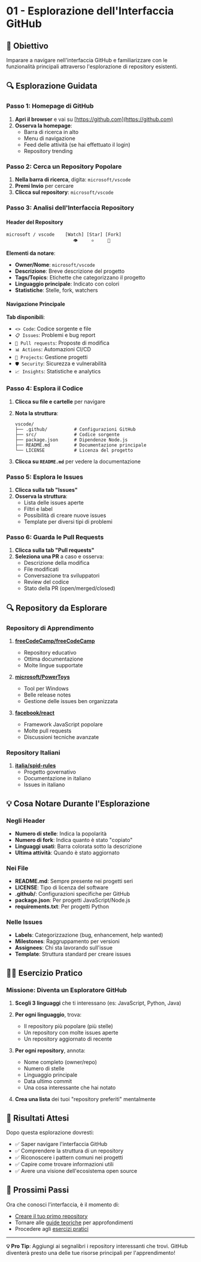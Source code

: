 # 01 - Esplorazione dell'Interfaccia GitHub

## 🎯 Obiettivo

Imparare a navigare nell'interfaccia GitHub e familiarizzare con le funzionalità principali attraverso l'esplorazione di repository esistenti.

## 🔍 Esplorazione Guidata

### Passo 1: Homepage di GitHub

1. **Apri il browser** e vai su [https://github.com](https://github.com)
2. **Osserva la homepage**:
   - Barra di ricerca in alto
   - Menu di navigazione
   - Feed delle attività (se hai effettuato il login)
   - Repository trending

### Passo 2: Cerca un Repository Popolare

1. **Nella barra di ricerca**, digita: `microsoft/vscode`
2. **Premi Invio** per cercare
3. **Clicca sul repository**: `microsoft/vscode`

### Passo 3: Analisi dell'Interfaccia Repository

#### Header del Repository
```
microsoft / vscode    [Watch] [Star] [Fork]
                         👁️     ⭐     🍴
```

**Elementi da notare**:
- **Owner/Nome**: `microsoft/vscode`
- **Descrizione**: Breve descrizione del progetto
- **Tags/Topics**: Etichette che categorizzano il progetto
- **Linguaggio principale**: Indicato con colori
- **Statistiche**: Stelle, fork, watchers

#### Navigazione Principale

**Tab disponibili**:
- `<> Code`: Codice sorgente e file
- `📋 Issues`: Problemi e bug report  
- `🔧 Pull requests`: Proposte di modifica
- `📊 Actions`: Automazioni CI/CD
- `📁 Projects`: Gestione progetti
- `🛡️ Security`: Sicurezza e vulnerabilità
- `📈 Insights`: Statistiche e analytics

### Passo 4: Esplora il Codice

1. **Clicca su file e cartelle** per navigare
2. **Nota la struttura**:
   ```
   vscode/
   ├── .github/          # Configurazioni GitHub
   ├── src/              # Codice sorgente
   ├── package.json      # Dipendenze Node.js
   ├── README.md         # Documentazione principale
   └── LICENSE           # Licenza del progetto
   ```

3. **Clicca su `README.md`** per vedere la documentazione

### Passo 5: Esplora le Issues

1. **Clicca sulla tab "Issues"**
2. **Osserva la struttura**:
   - Lista delle issues aperte
   - Filtri e label
   - Possibilità di creare nuove issues
   - Template per diversi tipi di problemi

### Passo 6: Guarda le Pull Requests

1. **Clicca sulla tab "Pull requests"**  
2. **Seleziona una PR** a caso e osserva:
   - Descrizione della modifica
   - File modificati
   - Conversazione tra sviluppatori
   - Review del codice
   - Stato della PR (open/merged/closed)

## 🔍 Repository da Esplorare

### Repository di Apprendimento
1. **[freeCodeCamp/freeCodeCamp](https://github.com/freeCodeCamp/freeCodeCamp)**
   - Repository educativo
   - Ottima documentazione
   - Molte lingue supportate

2. **[microsoft/PowerToys](https://github.com/microsoft/PowerToys)**
   - Tool per Windows
   - Belle release notes
   - Gestione delle issues ben organizzata

3. **[facebook/react](https://github.com/facebook/react)**
   - Framework JavaScript popolare
   - Molte pull requests
   - Discussioni tecniche avanzate

### Repository Italiani
1. **[italia/spid-rules](https://github.com/italia/spid-rules)**
   - Progetto governativo
   - Documentazione in italiano
   - Issues in italiano

## 💡 Cosa Notare Durante l'Esplorazione

### Negli Header
- **Numero di stelle**: Indica la popolarità
- **Numero di fork**: Indica quanto è stato "copiato"
- **Linguaggi usati**: Barra colorata sotto la descrizione
- **Ultima attività**: Quando è stato aggiornato

### Nei File
- **README.md**: Sempre presente nei progetti seri
- **LICENSE**: Tipo di licenza del software
- **.github/**: Configurazioni specifiche per GitHub
- **package.json**: Per progetti JavaScript/Node.js
- **requirements.txt**: Per progetti Python

### Nelle Issues
- **Labels**: Categorizzazione (bug, enhancement, help wanted)
- **Milestones**: Raggruppamento per versioni
- **Assignees**: Chi sta lavorando sull'issue
- **Template**: Struttura standard per creare issues

## 🏃‍♂️ Esercizio Pratico

### Missione: Diventa un Esploratore GitHub

1. **Scegli 3 linguaggi** che ti interessano (es: JavaScript, Python, Java)

2. **Per ogni linguaggio**, trova:
   - Il repository più popolare (più stelle)
   - Un repository con molte issues aperte
   - Un repository aggiornato di recente

3. **Per ogni repository**, annota:
   - Nome completo (owner/repo)
   - Numero di stelle
   - Linguaggio principale
   - Data ultimo commit
   - Una cosa interessante che hai notato

4. **Crea una lista** dei tuoi "repository preferiti" mentalmente

## 🎯 Risultati Attesi

Dopo questa esplorazione dovresti:
- ✅ Saper navigare l'interfaccia GitHub
- ✅ Comprendere la struttura di un repository
- ✅ Riconoscere i pattern comuni nei progetti
- ✅ Capire come trovare informazioni utili
- ✅ Avere una visione dell'ecosistema open source

## 🔗 Prossimi Passi

Ora che conosci l'interfaccia, è il momento di:
- [Creare il tuo primo repository](02-primo-repository.md)
- Tornare alle [guide teoriche](../guide/) per approfondimenti
- Procedere agli [esercizi pratici](../esercizi/)

---

**💡 Pro Tip**: Aggiungi ai segnalibri i repository interessanti che trovi. GitHub diventerà presto una delle tue risorse principali per l'apprendimento!
